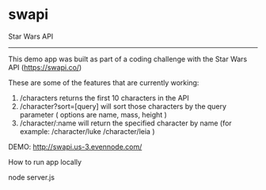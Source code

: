 # swapi

Star Wars API

--------------------------

This demo app was built as part of a coding challenge with the Star Wars API (https://swapi.co/)


These are some of the features that are currently working:

1. /characters returns the first 10 characters in the API
2. /character?sort=[query] will sort those characters by the query parameter ( options are name, mass, height )
3. /character/:name will return the specified character by name (for example: /character/luke  /character/leia )


DEMO: http://swapi.us-3.evennode.com/


How to run app locally

node server.js



